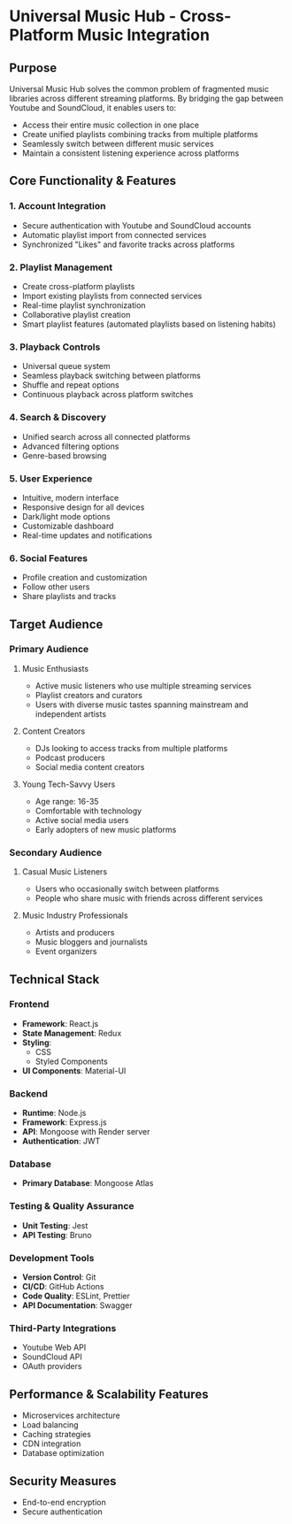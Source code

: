 # Universal Music Hub - Cross-Platform Music Integration

## Purpose
Universal Music Hub solves the common problem of fragmented music libraries across different streaming platforms. By bridging the gap between Youtube and SoundCloud, it enables users to:
- Access their entire music collection in one place
- Create unified playlists combining tracks from multiple platforms
- Seamlessly switch between different music services
- Maintain a consistent listening experience across platforms

## Core Functionality & Features

### 1. Account Integration
- Secure authentication with Youtube and SoundCloud accounts
- Automatic playlist import from connected services
- Synchronized "Likes" and favorite tracks across platforms

### 2. Playlist Management
- Create cross-platform playlists
- Import existing playlists from connected services
- Real-time playlist synchronization
- Collaborative playlist creation
- Smart playlist features (automated playlists based on listening habits)

### 3. Playback Controls
- Universal queue system
- Seamless playback switching between platforms
- Shuffle and repeat options
- Continuous playback across platform switches

### 4. Search & Discovery
- Unified search across all connected platforms
- Advanced filtering options
- Genre-based browsing

### 5. User Experience
- Intuitive, modern interface
- Responsive design for all devices
- Dark/light mode options
- Customizable dashboard
- Real-time updates and notifications

### 6. Social Features
- Profile creation and customization
- Follow other users
- Share playlists and tracks

## Target Audience

### Primary Audience
1. Music Enthusiasts
   - Active music listeners who use multiple streaming services
   - Playlist creators and curators
   - Users with diverse music tastes spanning mainstream and independent artists

2. Content Creators
   - DJs looking to access tracks from multiple platforms
   - Podcast producers
   - Social media content creators

3. Young Tech-Savvy Users
   - Age range: 16-35
   - Comfortable with technology
   - Active social media users
   - Early adopters of new music platforms

### Secondary Audience
1. Casual Music Listeners
   - Users who occasionally switch between platforms
   - People who share music with friends across different services

2. Music Industry Professionals
   - Artists and producers
   - Music bloggers and journalists
   - Event organizers

## Technical Stack

### Frontend
- **Framework**: React.js
- **State Management**: Redux
- **Styling**: 
  - CSS
  - Styled Components
- **UI Components**: Material-UI

### Backend
- **Runtime**: Node.js
- **Framework**: Express.js
- **API**: Mongoose with Render server
- **Authentication**: JWT

### Database
- **Primary Database**: Mongoose Atlas

### Testing & Quality Assurance
- **Unit Testing**: Jest
- **API Testing**: Bruno

### Development Tools
- **Version Control**: Git
- **CI/CD**: GitHub Actions
- **Code Quality**: ESLint, Prettier
- **API Documentation**: Swagger

### Third-Party Integrations
- Youtube Web API
- SoundCloud API
- OAuth providers

## Performance & Scalability Features
- Microservices architecture
- Load balancing
- Caching strategies
- CDN integration
- Database optimization

## Security Measures
- End-to-end encryption
- Secure authentication
